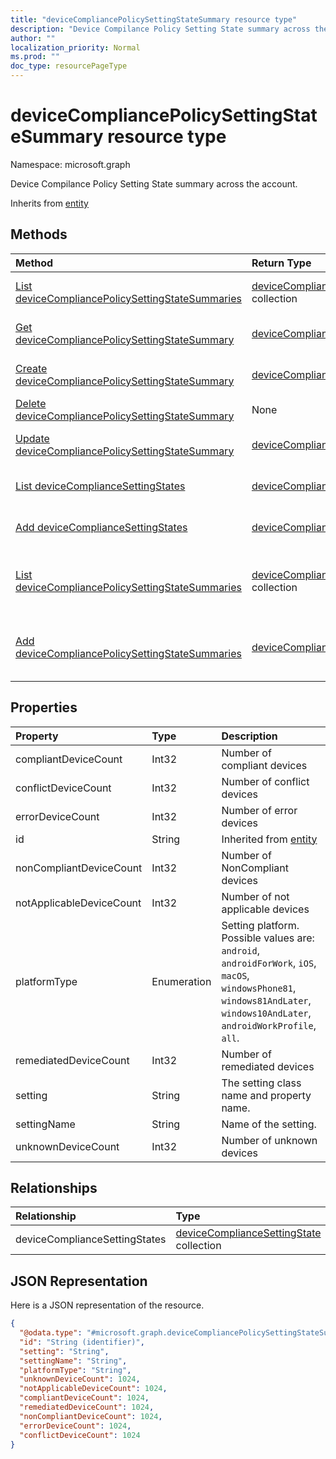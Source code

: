 ```yaml
---
title: "deviceCompliancePolicySettingStateSummary resource type"
description: "Device Compilance Policy Setting State summary across the account."
author: ""
localization_priority: Normal
ms.prod: ""
doc_type: resourcePageType
---
```


# deviceCompliancePolicySettingStateSummary resource type


Namespace: microsoft.graph

Device Compilance Policy Setting State summary across the account.


Inherits from [entity](../resources/entity.md)

## Methods
|Method|Return Type|Description|
|:---|:---|:---|
|[List deviceCompliancePolicySettingStateSummaries](../api/devicecompliancepolicysettingstatesummary-list.md)|[deviceCompliancePolicySettingStateSummary](../resources/devicecompliancepolicysettingstatesummary.md) collection|List properties and relationships of the [deviceCompliancePolicySettingStateSummary](../resources/devicecompliancepolicysettingstatesummary.md) objects.|
|[Get deviceCompliancePolicySettingStateSummary](../api/devicecompliancepolicysettingstatesummary-get.md)|[deviceCompliancePolicySettingStateSummary](../resources/devicecompliancepolicysettingstatesummary.md)|Read properties and relationships of the [deviceCompliancePolicySettingStateSummary](../resources/devicecompliancepolicysettingstatesummary.md) object.|
|[Create deviceCompliancePolicySettingStateSummary](../api/devicecompliancepolicysettingstatesummary-create.md)|[deviceCompliancePolicySettingStateSummary](../resources/devicecompliancepolicysettingstatesummary.md)|Create a new [deviceCompliancePolicySettingStateSummary](../resources/devicecompliancepolicysettingstatesummary.md) object.|
|[Delete deviceCompliancePolicySettingStateSummary](../api/devicecompliancepolicysettingstatesummary-delete.md)|None|Deletes a [deviceCompliancePolicySettingStateSummary](../resources/devicecompliancepolicysettingstatesummary.md).|
|[Update deviceCompliancePolicySettingStateSummary](../api/devicecompliancepolicysettingstatesummary-update.md)|[deviceCompliancePolicySettingStateSummary](../resources/devicecompliancepolicysettingstatesummary.md)|Update the properties of a [deviceCompliancePolicySettingStateSummary](../resources/devicecompliancepolicysettingstatesummary.md) object.|
|[List deviceComplianceSettingStates](../api/devicecompliancepolicysettingstatesummary-list-devicecompliancesettingstates.md)|[deviceComplianceSettingState](../resources/devicecompliancesettingstate.md) collection|Get the deviceComplianceSettingStates from the deviceComplianceSettingStates navigation property.|
|[Add deviceComplianceSettingStates](../api/devicecompliancepolicysettingstatesummary-post-devicecompliancesettingstates.md)|[deviceComplianceSettingState](../resources/devicecompliancesettingstate.md)|Add deviceComplianceSettingStates by posting to the deviceComplianceSettingStates collection.|
|[List deviceCompliancePolicySettingStateSummaries](../api/intune-devices-devicemanagement-list-devicecompliancepolicysettingstatesummaries.md)|[deviceCompliancePolicySettingStateSummary](../resources/devicecompliancepolicysettingstatesummary.md) collection|Get the deviceCompliancePolicySettingStateSummaries from the deviceCompliancePolicySettingStateSummaries navigation property.|
|[Add deviceCompliancePolicySettingStateSummaries](../api/intune-devices-devicemanagement-post-devicecompliancepolicysettingstatesummaries.md)|[deviceCompliancePolicySettingStateSummary](../resources/devicecompliancepolicysettingstatesummary.md)|Add deviceCompliancePolicySettingStateSummaries by posting to the deviceCompliancePolicySettingStateSummaries collection.|

## Properties
|Property|Type|Description|
|:---|:---|:---|
|compliantDeviceCount|Int32|Number of compliant devices|
|conflictDeviceCount|Int32|Number of conflict devices|
|errorDeviceCount|Int32|Number of error devices|
|id|String| Inherited from [entity](../resources/entity.md)|
|nonCompliantDeviceCount|Int32|Number of NonCompliant devices|
|notApplicableDeviceCount|Int32|Number of not applicable devices|
|platformType|Enumeration|Setting platform. Possible values are: `android`, `androidForWork`, `iOS`, `macOS`, `windowsPhone81`, `windows81AndLater`, `windows10AndLater`, `androidWorkProfile`, `all`.|
|remediatedDeviceCount|Int32|Number of remediated devices|
|setting|String|The setting class name and property name.|
|settingName|String|Name of the setting.|
|unknownDeviceCount|Int32|Number of unknown devices|

## Relationships
|Relationship|Type|Description|
|:---|:---|:---|
|deviceComplianceSettingStates|[deviceComplianceSettingState](../resources/devicecompliancesettingstate.md) collection||

## JSON Representation
Here is a JSON representation of the resource.
<!-- {
  "blockType": "resource",
  "keyProperty": "id",
  "@odata.type": "microsoft.graph.deviceCompliancePolicySettingStateSummary",
  "baseType": "microsoft.graph.entity",
  "openType": false
}
-->
``` json
{
  "@odata.type": "#microsoft.graph.deviceCompliancePolicySettingStateSummary",
  "id": "String (identifier)",
  "setting": "String",
  "settingName": "String",
  "platformType": "String",
  "unknownDeviceCount": 1024,
  "notApplicableDeviceCount": 1024,
  "compliantDeviceCount": 1024,
  "remediatedDeviceCount": 1024,
  "nonCompliantDeviceCount": 1024,
  "errorDeviceCount": 1024,
  "conflictDeviceCount": 1024
}
```

